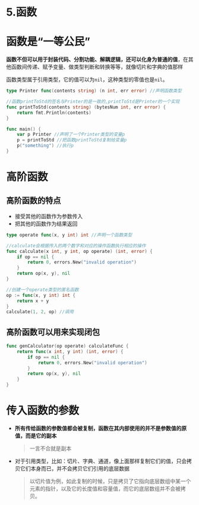 # 5.函数

# 函数是“一等公民”

**函数不但可以用于封装代码、分割功能、解耦逻辑，还可以化身为普通的值**，在其他函数间传递、赋予变量、做类型判断和转换等等，就像切片和字典的值那样

函数类型属于引用类型，它的值可以为`nil`，这种类型的零值也是`nil`。

```go
type Printer func(contents string) (n int, err error) //声明函数类型

//函数printToStd的签名与Printer的是一致的,printToStd是Printer的一个实现
func printToStd(contents string) (bytesNum int, err error) {
    return fmt.Println(contents)
}

func main() {
    var p Printer //声明了一个Printer类型的变量p
    p = printToStd //把函数printToStd复制给变量p
    p("something") //执行p
}
```

# 高阶函数

## 高阶函数的特点

* 接受其他的函数作为参数传入
* 把其他的函数作为结果返回

```go
type operate func(x, y int) int //声明一个函数类型

//calculate会根据传入的两个数字和对应的操作函数执行相应的操作
func calculate(x int, y int, op operate) (int, error) {
    if op == nil {
        return 0, errors.New("invalid operation")
    }
    return op(x, y), nil
}

//创建一个operate类型的匿名函数
op := func(x, y int) int {
    return x + y
}
calculate(1, 2, op) //调用
```

## 高阶函数可以用来实现闭包

```go
func genCalculator(op operate) calculateFunc {
    return func(x int, y int) (int, error) {
        if op == nil {
            return 0, errors.New("invalid operation")
        }
        return op(x, y), nil
    }
}
```

# 传入函数的参数

* **所有传给函数的参数值都会被复制，函数在其内部使用的并不是参数值的原值，而是它的副本**

  > 一言不合就是副本

* 对于引用类型，比如：切片、字典、通道，像上面那样复制它们的值，只会拷贝它们本身而已，并不会拷贝它们引用的底层数据

  > 以切片值为例，如此复制的时候，只是拷贝了它指向底层数组中某一个元素的指针，以及它的长度值和容量值，而它的底层数组并不会被拷贝。

